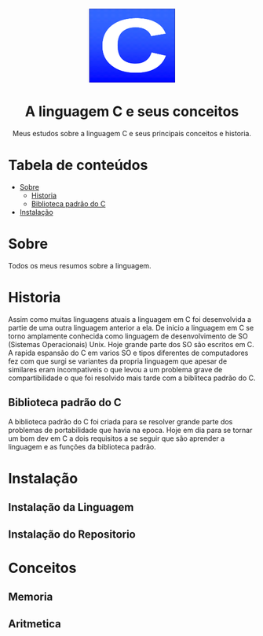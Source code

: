 <p align="center">
  <a href="https://unform.dev">
    <img src="img/Logo.png" height="150" width="175" alt="Unform" />
  </a>
</p>
<h1 align="center">A linguagem C e seus conceitos</h1> 

<p align="center">Meus estudos sobre a linguagem C e seus principais conceitos e historia.</p>

Tabela de conteúdos
=================
<!--ts-->
  * [Sobre](#Sobre)
    * [Historia](#Historia)
    * [Biblioteca padrão do C](#Biblioteca-padrão-do-C)
  * [Instalação](#Instalação)

<!--te-->

# Sobre

 Todos os meus resumos sobre a linguagem.

# Historia

 Assim como muitas linguagens atuais a linguagem em C foi desenvolvida a partie de uma outra linguagem anterior a ela.
 De inicio a linguagem em C se torno amplamente conhecida como linguagem de desenvolvimento de SO (Sistemas Operacionais) Unix.
 Hoje grande parte dos SO são escritos em C.
 A rapida espansão do C em varios SO e tipos diferentes de computadores fez com que surgi se  variantes da propria linguagem que apesar de similares eram incompativeis o que levou a um problema grave de compartibilidade o que foi resolvido mais tarde com a bibliteca padrão do C.

## Biblioteca padrão do C

 A biblioteca padrão do C foi criada para se resolver grande parte dos problemas de portabilidade que havia na epoca.
 Hoje em dia para se tornar um bom dev em C a dois requisitos a se seguir que são aprender a linguagem e as funções da biblioteca padrão.

# Instalação

## Instalação da Linguagem 



## Instalação do Repositorio


# Conceitos

## Memoria

## Aritmetica